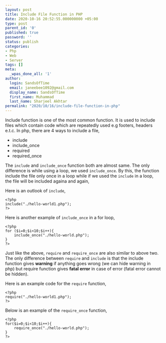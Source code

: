 ```yaml
---
layout: post
title: Include File Function in PHP
date: 2020-10-16 20:52:55.000000000 +05:00
type: post
parent_id: '0'
published: true
password: ''
status: publish
categories:
- Php
- Web
- Server
tags: []
meta:
  _wpas_done_all: '1'
author:
  login: SandsOfTime
  email: janeebee1092@gmail.com
  display_name: SandsOfTime
  first_name: Muhammad
  last_name: Sharjeel Akhtar
permalink: "2020/10/16/include-file-function-in-php"
---
```

Include function is one of the most common function. It is used to include files which contain code which are repeatedly used e.g footers, headers e.t.c. In php, there are 4 ways to include a file,

* include
* include_once
* required
* required_once

The `include` and `include_once` function both are almost same. The only difference is while using a loop, we used `include_once`. By this, the function include the file only once in a loop while if we used the `include` in a loop, the file will be included againa and again,

Here is an outlook of `include`,

```
<?php
include("./hello-world1.php");
?>
```

Here is another example of `include_once` in a for loop,

```
<?php
for ($i=0;$i<10;$i++){
    include_once("./hello-world.php");
}
?>
```

Just like the above, `require` and `require_once` are also similar to above two. The only difference between `require` and `include` is that the include function gives **warning** if anything goes wrong (we can hide warning in php) but require function gives **fatal error** in case of error (fatal error cannot be hidden). 

Here is an example code for the `require` function,

```
<?php
require("./hello-world1.php");
?>
```

Below is an example of the `require_once` function,

```
<?php
for($i=0;$i<10;$i++){
    require_once("./hello-world.php");
}
?>
```